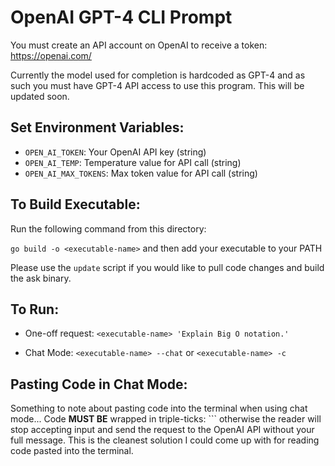 # OpenAI GPT-4 CLI Prompt
You must create an API account on OpenAI to receive a token: https://openai.com/

Currently the model used for completion is hardcoded as GPT-4 and as such you must have GPT-4 API access to use this program. This will be updated soon.

## Set Environment Variables:
- `OPEN_AI_TOKEN`: Your OpenAI API key (string)
- `OPEN_AI_TEMP`: Temperature value for API call (string)
- `OPEN_AI_MAX_TOKENS`: Max token value for API call (string)

## To Build Executable:
Run the following command from this directory:

`go build -o <executable-name>` and then add your executable to your PATH

Please use the `update` script if you would like to pull code changes and build the ask binary. 

## To Run:
- One-off request: `<executable-name> 'Explain Big O notation.'`

- Chat Mode: `<executable-name> --chat` or `<executable-name> -c`

## Pasting Code in Chat Mode:
Something to note about pasting code into the terminal when using chat mode... Code **MUST BE** wrapped in triple-ticks: ``` otherwise the reader will stop accepting input and send the request to the OpenAI API without your full message. This is the cleanest solution I could come up with for reading code pasted into the terminal. 